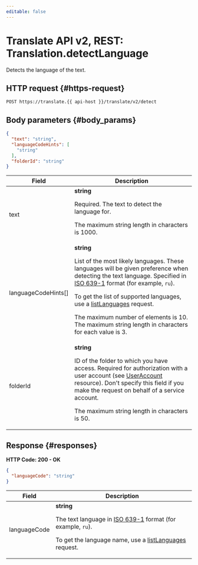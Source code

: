 ```yaml
---
editable: false
---
```


# Translate API v2, REST: Translation.detectLanguage
Detects the language of the text.
 

 
## HTTP request {#https-request}
```
POST https://translate.{{ api-host }}/translate/v2/detect
```
 
## Body parameters {#body_params}
 
```json 
{
  "text": "string",
  "languageCodeHints": [
    "string"
  ],
  "folderId": "string"
}
```

 
Field | Description
--- | ---
text | **string**<br><p>Required. The text to detect the language for.</p> <p>The maximum string length in characters is 1000.</p> 
languageCodeHints[] | **string**<br><p>List of the most likely languages. These languages will be given preference when detecting the text language. Specified in <a href="https://en.wikipedia.org/wiki/ISO_639-1">ISO 639-1</a> format (for example, ``ru``).</p> <p>To get the list of supported languages, use a <a href="/docs/translate/api-ref/Translation/listLanguages">listLanguages</a> request.</p> <p>The maximum number of elements is 10. The maximum string length in characters for each value is 3.</p> 
folderId | **string**<br><p>ID of the folder to which you have access. Required for authorization with a user account (see <a href="/docs/iam/api-ref/UserAccount#representation">UserAccount</a> resource). Don't specify this field if you make the request on behalf of a service account.</p> <p>The maximum string length in characters is 50.</p> 
 
## Response {#responses}
**HTTP Code: 200 - OK**

```json 
{
  "languageCode": "string"
}
```

 
Field | Description
--- | ---
languageCode | **string**<br><p>The text language in <a href="https://en.wikipedia.org/wiki/ISO_639-1">ISO 639-1</a> format (for example, ``ru``).</p> <p>To get the language name, use a <a href="/docs/translate/api-ref/Translation/listLanguages">listLanguages</a> request.</p> 